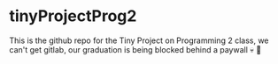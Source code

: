 # tinyProjectProg2
This is the github repo for the Tiny Project on Programming 2 class, we can't get gitlab, our graduation is being blocked behind a paywall :skull: :pray:
